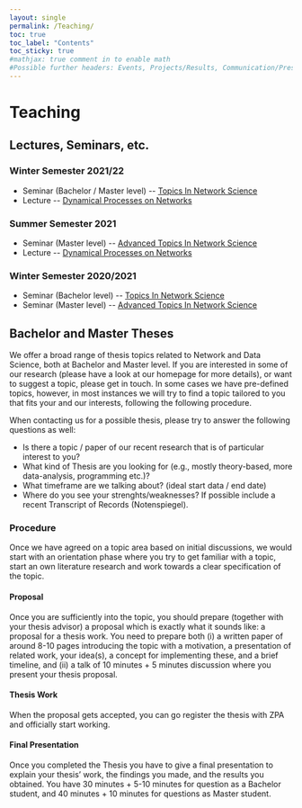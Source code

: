```yaml
---
layout: single
permalink: /Teaching/
toc: true
toc_label: "Contents"
toc_sticky: true
#mathjax: true comment in to enable math
#Possible further headers: Events, Projects/Results, Communication/Presentation, News
---
```

<script>addBackToTop({
  backgroundColor: '#fff',
  innerHTML: 'Back to Top',
  textColor: '#333'
})</script>
<style>
  #back-to-top {
    border: 1px solid #ccc;
    border-radius: 0;
    font-family: sans-serif;
    font-size: 14px;
    width: 100px;
    text-align: center;
    line-height: 30px;
    height: 30px;
  }
</style>

# Teaching

## Lectures, Seminars, etc.

### Winter  Semester 2021/22
* Seminar (Bachelor / Master level) -- [Topics In Network Science](TopicsInNetworkScienceWS21_22)   
* Lecture -- [Dynamical Processes on Networks](DynamicalProcessesOnNetworksSS2021)

### Summer Semester 2021
* Seminar (Master level) -- [Advanced Topics In Network Science](AdvancedTopicsInNetworkScienceSS2021)   
* Lecture -- [Dynamical Processes on Networks](DynamicalProcessesOnNetworksSS2021)

### Winter Semester 2020/2021
* Seminar (Bachelor level) -- [Topics In Network Science](TopicsInNetworkScience)
* Seminar (Master level) -- [Advanced Topics In Network Science](AdvancedTopicsInNetworkScience)


## Bachelor and Master Theses
We offer a broad range of thesis topics related to Network and Data Science, both at Bachelor and Master level.
If you are interested in some of our research (please have a look at our homepage for more details), or want to suggest a topic, please get in touch.
In some cases we have pre-defined topics, however, in most instances we will try to find a topic tailored to you that fits your and our interests, following the following procedure.

When contacting us for a possible thesis, please try to answer the following questions as well:
- Is there a topic / paper of our recent research that is of particular interest to you?
- What kind of Thesis are you looking for (e.g., mostly theory-based, more data-analysis, programming etc.)?
- What timeframe are we talking about? (ideal start data / end date)
- Where do you see your strenghts/weaknesses? If possible include a recent Transcript of Records (Notenspiegel).


### Procedure
Once we have agreed on a topic area based on initial discussions, we would start with an orientation phase where you try to get familiar with a topic, start an own literature research and work towards a clear specification of the topic.

#### Proposal
Once you are sufficiently into the topic, you should prepare (together with your thesis advisor) a proposal  which is exactly what it sounds like: a proposal for a thesis work. You need to prepare both (i) a written paper of around 8-10 pages introducing the topic with a motivation, a presentation of related work, your idea(s), a concept for implementing these, and a brief timeline, and (ii) a talk of 10 minutes + 5 minutes discussion where you present your thesis proposal.

#### Thesis Work
When the proposal gets accepted, you can go register the thesis with ZPA and officially start working.

#### Final Presentation
Once you completed the Thesis you have to give a final presentation to explain your thesis’ work, the findings you made, and the results you obtained. You have 30 minutes + 5-10 minutes for question as a Bachelor student, and 40 minutes + 10 minutes for questions as Master student.
